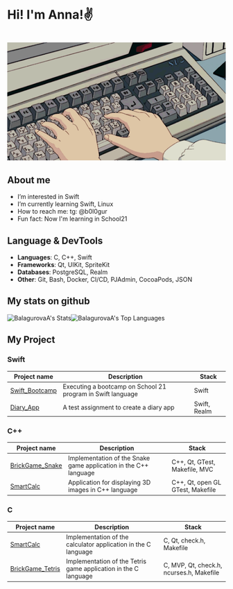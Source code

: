 # Hi! I'm Anna!✌

<br> <img src="./keyboard_gif.gif" alt="gif-hello" width="1200" />

## About me 

- I’m interested in Swift
- I’m currently learning Swift, Linux
- How to reach me: tg: @b0l0gur
- Fun fact: Now I'm learning in School21

## Language & DevTools

- **Languages**: C, C++, Swift
- **Frameworks**: Qt, UIKit, SpriteKit
- **Databases**: PostgreSQL, Realm
- **Other**: Git, Bash, Docker, CI/CD, PJAdmin, CocoaPods, JSON

## My stats on github

![BalagurovaA's Stats](https://github-readme-stats.vercel.app/api?username=BalagurovaA&theme=vue-dark&show_icons=true&hide_border=false&count_private=true)![BalagurovaA's Top Languages](https://github-readme-stats.vercel.app/api/top-langs/?username=BalagurovaA&theme=vue-dark&show_icons=true&hide_border=false&layout=compact)


## My Project

### Swift
| Project name | Description | Stack       |
|--------------|-------------|-------------|
| [Swift_Bootcamp](https://github.com/BalagurovaA/Swift_Bootcamp)   | Executing a bootcamp on School 21 program in Swift language  | Swift |
| [Diary_App](https://github.com/BalagurovaA/diary)  | A test assignment to create a diary app  | Swift, Realm  |

### C++
| Project name | Description | Stack       |
|--------------|-------------|-------------|
| [BrickGame_Snake](https://github.com/BalagurovaA/CPP_BrickGame_snake) | Implementation of the Snake game application in the C++ language | C++, Qt, GTest, Makefile, MVC |
| [SmartCalc](https://github.com/BalagurovaA/CPP_3DViewer) |Application for displaying 3D images in C++ language | C++, Qt, open GL GTest, Makefile |

### C
| Project name | Description | Stack       |
|--------------|-------------|-------------|
| [SmartCalc](https://github.com/BalagurovaA/C_SmartCalc) | Implementation of the calculator application in the C language | C, Qt, check.h, Makefile |
| [BrickGame_Tetris](https://github.com/BalagurovaA/C_BrickGame_tetris) | Implementation of the Tetris game application in the C language | C, MVP, Qt, check.h, ncurses.h, Makefile |


<!-- ### DevOps
| Project name | Description | Stack       |
|--------------|-------------|-------------| -->


<!-- ### SQL

<!-- ##  Social media

<!-- добавить лидкод -->
<!-- - [Telegram](https://t.me/eflorentia)
- [Email](mailto:a.sharafutdinovva@gmail.com) -->


